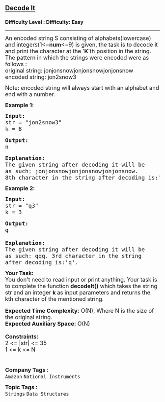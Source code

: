<h2><a href="https://www.geeksforgeeks.org/problems/decode-it1646/1">Decode It</a></h2><h3>Difficulty Level : Difficulty: Easy</h3><hr><div class="problems_problem_content__Xm_eO"><p><span style="font-size:18px">An encoded string S consisting of alphabets(lowercase) and integers(1&lt;=<strong>num</strong>&lt;=9) is given, the task is to decode it and print the character at the '<strong>K</strong>'th position in the string. The pattern in which the strings were encoded were as follows :<br>
original string: jonjonsnowjonjonsnowjonjonsnow<br>
encoded string: jon2snow3</span></p>

<p><span style="font-size:18px">Note: encoded string will always start with an alphabet and end with a number.</span></p>

<p><strong><span style="font-size:18px">Example 1:</span></strong></p>

<pre><span style="font-size:18px"><strong>Input:</strong>
str = "jon2snow3"
k = 8</span>

<span style="font-size:18px"><strong>Output:</strong>
n</span>

<span style="font-size:18px"><strong>Explanation:</strong>
The given string after decoding it will be 
as such: jonjonsnowjonjonsnowjonjonsnow. 
8th character in the string after decoding is:'n'.</span></pre>

<p><strong><span style="font-size:18px">Example 2:</span></strong></p>

<pre><span style="font-size:18px"><strong>Input:</strong>
str = "q3"
k = 3</span>

<span style="font-size:18px"><strong>Output:</strong>
q

<strong>Explanation:
</strong>The given string after decoding it will be
as such: qqq. 3rd character in the string 
after decoding is:'q'.</span>
</pre>

<p><span style="font-size:18px"><strong>Your Task:&nbsp;&nbsp;</strong><br>
You don't need to read input or print anything. Your task is to complete the function <strong>decodeIt()</strong>&nbsp;which takes the string str and an integer <strong>k&nbsp;</strong>as input parameters&nbsp;and returns the kth character of the mentioned string.</span><br>
<br>
<span style="font-size:18px"><strong>Expected Time Complexity:</strong> O(N), Where N is the size of the original&nbsp;string.<br>
<strong>Expected Auxiliary Space:</strong> O(N)<br>
<br>
<strong>Constraints:</strong><br>
2 &lt;= |str|&nbsp;&lt;= 35<br>
1 &lt;= k&nbsp;&lt;= N</span></p>

<p>&nbsp;</p>
</div><p><span style=font-size:18px><strong>Company Tags : </strong><br><code>Amazon</code>&nbsp;<code>National Instruments</code>&nbsp;<br><p><span style=font-size:18px><strong>Topic Tags : </strong><br><code>Strings</code>&nbsp;<code>Data Structures</code>&nbsp;